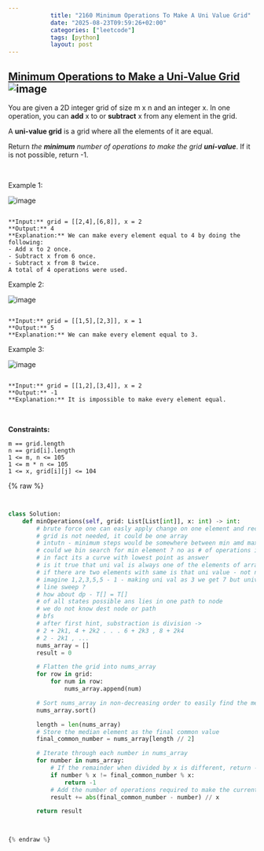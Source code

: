 ```yaml
---
            title: "2160 Minimum Operations To Make A Uni Value Grid"
            date: "2025-08-23T09:59:26+02:00"
            categories: ["leetcode"]
            tags: [python]
            layout: post
---
```

            
## [Minimum Operations to Make a Uni-Value Grid](https://leetcode.com/problems/minimum-operations-to-make-a-uni-value-grid) ![image](https://img.shields.io/badge/Difficulty-Medium-orange)

You are given a 2D integer grid of size m x n and an integer x. In one operation, you can **add** x to or **subtract** x from any element in the grid.

A **uni-value grid** is a grid where all the elements of it are equal.

Return *the **minimum** number of operations to make the grid **uni-value***. If it is not possible, return -1.

 

Example 1:

![image](https://assets.leetcode.com/uploads/2021/09/21/gridtxt.png)
```

**Input:** grid = [[2,4],[6,8]], x = 2
**Output:** 4
**Explanation:** We can make every element equal to 4 by doing the following: 
- Add x to 2 once.
- Subtract x from 6 once.
- Subtract x from 8 twice.
A total of 4 operations were used.

```

Example 2:

![image](https://assets.leetcode.com/uploads/2021/09/21/gridtxt-1.png)
```

**Input:** grid = [[1,5],[2,3]], x = 1
**Output:** 5
**Explanation:** We can make every element equal to 3.

```

Example 3:

![image](https://assets.leetcode.com/uploads/2021/09/21/gridtxt-2.png)
```

**Input:** grid = [[1,2],[3,4]], x = 2
**Output:** -1
**Explanation:** It is impossible to make every element equal.

```

 

**Constraints:**

	m == grid.length
	n == grid[i].length
	1 <= m, n <= 105
	1 <= m * n <= 105
	1 <= x, grid[i][j] <= 104

{% raw %}


```python


class Solution:
    def minOperations(self, grid: List[List[int]], x: int) -> int:
        # brute force one can easly apply change on one element and recurse on others
        # grid is not needed, it could be one array
        # intutn - minimum steps would be somewhere between min amd max, maybe no
        # could we bin search for min element ? no as # of operations is no incr
        # in fact its a curve with lowest point as answer
        # is it true that uni val is always one of the elements of array ? yes , may be no
        # if there are two elements with same is that uni value - not necessary 
        # imagine 1,2,3,5,5 - 1 - making uni val as 3 we get 7 but unival as 5 we get 9 ops
        # line sweep ? 
        # how about dp - T[] = T[]
        # of all states possible ans lies in one path to node
        # we do not know dest node or path 
        # bfs 
        # after first hint, substraction is division -> 
        # 2 + 2k1, 4 + 2k2 . . . 6 + 2k3 , 8 + 2k4
        # 2 - 2k1 , ...
        nums_array = []
        result = 0

        # Flatten the grid into nums_array
        for row in grid:
            for num in row:
                nums_array.append(num)

        # Sort nums_array in non-decreasing order to easily find the median
        nums_array.sort()

        length = len(nums_array)
        # Store the median element as the final common value
        final_common_number = nums_array[length // 2]

        # Iterate through each number in nums_array
        for number in nums_array:
            # If the remainder when divided by x is different, return -1
            if number % x != final_common_number % x:
                return -1
            # Add the number of operations required to make the current number equal to final_common_number
            result += abs(final_common_number - number) // x

        return result
        


{% endraw %}
```
